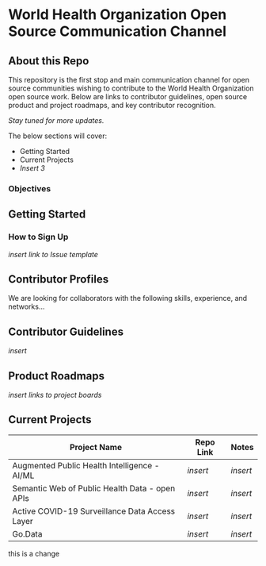# World Health Organization Open Source Communication Channel
## About this Repo
This repository is the first stop and main communication channel for open source communities wishing to contribute to the World Health Organization open source work. Below are links to contributor guidelines, open source product and project roadmaps, and key contributor recognition. 

_Stay tuned for more updates._

The below sections will cover:
- Getting Started
- Current Projects
- _Insert 3_

### Objectives

## Getting Started
### How to Sign Up
_insert link to Issue template_

## Contributor Profiles
We are looking for collaborators with the following skills, experience, and networks...

## Contributor Guidelines
_insert_

## Product Roadmaps
_insert links to project boards_

## Current Projects
Project Name | Repo Link | Notes
------------ | ---------- | -----
Augmented Public Health Intelligence - AI/ML | _insert_ | _insert_
Semantic Web of Public Health Data - open APIs | _insert_ | _insert_
Active COVID-19 Surveillance Data Access Layer | _insert_ | _insert_
Go.Data | _insert_ | _insert_

this is a change
